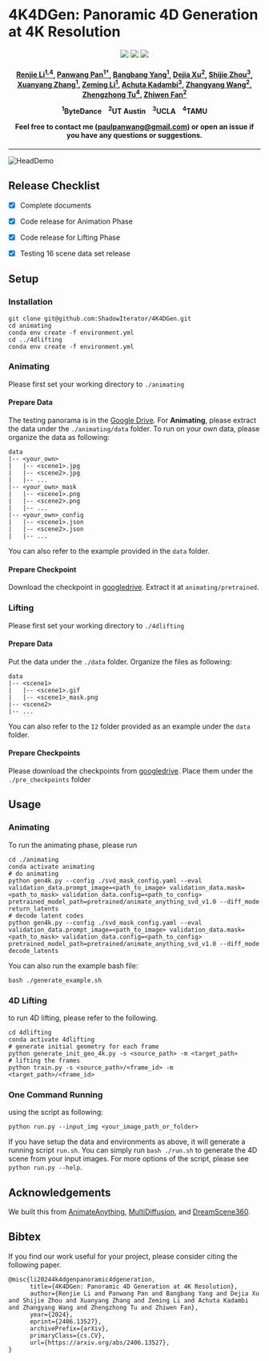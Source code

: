 # 4K4DGen: Panoramic 4D Generation at 4K Resolution


<p align="center">
<a href="https://arxiv.org/abs/2406.13527"><img src="https://img.shields.io/badge/Arxiv-2406.13527-B31B1B.svg"></a>
<a href="https://4k4dgen.github.io/"><img src="https://img.shields.io/badge/Project-Page-048C3D"></a>
<a href="https://github.com/ShadowIterator/4K4DGen"><img src="https://img.shields.io/github/stars/ShadowIterator/4K4DGen"></a>
</p>




<h4 align="center">
<div>

[Renjie Li<sup>1,4</sup>](https://shadowiterator.github.io/), [Panwang Pan<sup>1†</sup>](https://paulpanwang.github.io), [Bangbang Yang<sup>1</sup>](https://ybbbbt.com/), [Dejia Xu<sup>2</sup>](https://ir1d.github.io/), [Shijie Zhou<sup>3</sup>](https://shijiezhou-ucla.github.io/), [Xuanyang Zhang<sup>1</sup>](https://scholar.google.com/citations?user=oPV20eMAAAAJ&hl=zh-CN), [Zeming Li<sup>1</sup>](https://www.zemingli.com/), [Achuta Kadambi<sup>3</sup>](https://samueli.ucla.edu/people/achuta-kadambi/), [Zhangyang Wang<sup>2</sup>](https://www.ece.utexas.edu/people/faculty/atlas-wang), [Zhengzhong Tu<sup>4</sup>](https://vztu.github.io/), [Zhiwen Fan<sup>2</sup>](https://zhiwenfan.github.io/)
</div>

<div>
    <span><sup>1</sup>ByteDance </span>
    <span>&nbsp;&nbsp;</span>
    <span><sup>2</sup>UT Austin </span>
    <span>&nbsp;&nbsp;</span>
    <span><sup>3</sup>UCLA </span>
    <span>&nbsp;&nbsp;</span>
    <span><sup>4</sup>TAMU </span>

</div>


Feel free to contact me (paulpanwang@gmail.com) or open an issue if you have any questions or suggestions.
</h4>


-----------------------------

![HeadDemo](output/example/I2.gif)

## Release Checklist
- [x] Complete documents
- [x] Code release for Animation Phase
- [x] Code release for Lifting Phase
- [x] Testing 16 scene data set release


## Setup

### Installation
```
git clone git@github.com:ShadowIterator/4K4DGen.git
cd animating
conda env create -f environment.yml 
cd ../4dlifting
conda env create -f environment.yml 
```

### Animating
Please first set your working directory to `./animating`

#### Prepare Data
The testing panorama is in the [Google Drive](https://drive.google.com/file/d/1W7FdR-VSbAUD47quC8aYdU1vHQFEGq4u/view?usp=sharing).
For **Animating**, please extract the data under the `./animating/data` folder. To run on your own data, please organize the data as following:
```
data
|-- <your_own>
|   |-- <scene1>.jpg
|   |-- <scene2>.jpg
|   |-- ...
|-- <your_own>_mask
|   |-- <scene1>.png
|   |-- <scene2>.png
|   |-- ...
|-- <your_own>_config
|   |-- <scene1>.json
|   |-- <scene2>.json
|   |-- ...
```
You can also refer to the example provided in the `data` folder.

#### Prepare Checkpoint
Download the checkpoint in [googledrive](https://drive.google.com/file/d/1H6v06DZuHeYhXCz3Rj8OL55y92sp990h/view?usp=sharing). Extract it at `animating/pretrained`.

### Lifting
Please first set your working directory to `./4dlifting`
#### Prepare Data
Put the data under the `./data` folder. Organize the files as following:
```
data
|-- <scene1>
|   |-- <scene1>.gif
|   |-- <scene1>_mask.png
|-- <scene2>
|-- ...
```
You can also refer to the `I2` folder provided as an example under the `data` folder.

#### Prepare Checkpoints
Please download the checkpoints from [googledrive](https://drive.google.com/file/d/1UKvuTp4wNKotrFOVb3OOZlW9TbOf4rkz/view?usp=sharing). Place them under the `./pre_checkpoints` folder



## Usage

### Animating
To run the animating phase, please run
```
cd ./animating
conda activate animating
# do animating
python gen4k.py --config ./svd_mask_config.yaml --eval validation_data.prompt_image=<path_to_image> validation_data.mask=<path_to_mask> validation_data.config=<path_to_config> pretrained_model_path=pretrained/animate_anything_svd_v1.0 --diff_mode return_latents
# decode latent codes
python gen4k.py --config ./svd_mask_config.yaml --eval validation_data.prompt_image=<path_to_image> validation_data.mask=<path_to_mask> validation_data.config=<path_to_config> pretrained_model_path=pretrained/animate_anything_svd_v1.0 --diff_mode decode_latents
```
You can also run the example bash file:
```
bash ./generate_example.sh
```
### 4D Lifting
to run 4D lifting, please refer to the following.
```
cd 4dlifting
conda activate 4dlifting
# generate initial geometry for each frame
python generate_init_geo_4k.py -s <source_path> -m <target_path>
# lifting the frames
python train.py -s <source_path>/<frame_id> -m <target_path>/<frame_id>
```

### One Command Running
using the script as following:
```
python run.py --input_img <your_image_path_or_folder>
```
If you have setup the data and environments as above, it will generate a running script `run.sh`. You can simply run `bash ./run.sh` to generate the 4D scene from your input images. For more options of the script, please see `python run.py --help`.

## Acknowledgements
We built this from [AnimateAnything](https://github.com/alibaba/animate-anything), [MultiDiffusion](https://github.com/omerbt/MultiDiffusion), and [DreamScene360](https://github.com/ShijieZhou-UCLA/DreamScene360).

## Bibtex
If you find our work useful for your project, please consider citing the following paper.
```
@misc{li20244k4dgenpanoramic4dgeneration,
      title={4K4DGen: Panoramic 4D Generation at 4K Resolution}, 
      author={Renjie Li and Panwang Pan and Bangbang Yang and Dejia Xu and Shijie Zhou and Xuanyang Zhang and Zeming Li and Achuta Kadambi and Zhangyang Wang and Zhengzhong Tu and Zhiwen Fan},
      year={2024},
      eprint={2406.13527},
      archivePrefix={arXiv},
      primaryClass={cs.CV},
      url={https://arxiv.org/abs/2406.13527}, 
}
```


